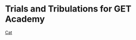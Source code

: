 ﻿# Trials and Tribulations for GET Academy
 
 [Cat](https://media.tenor.com/UvvgjxTnagUAAAAM/cat-meow.gif)
